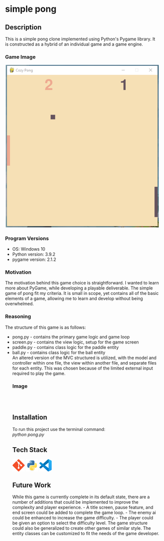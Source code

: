 # simple pong

<h2>Description</h2>
This is a simple pong clone implemented using Python's Pygame library. It is constructed as a hybrid of an individual game and a game engine.
<h3>Game Image</h3>
<div id="header" align="center">
  <img src="pong.png" width="500"/>
</div>
<h3>Program Versions</h3>
<ul>
  <li>OS: Windows 10</li>
  <li>Python version: 3.9.2</li>
  <li>pygame version: 2.1.2</li>
</ul>
<h3>Motivation</h3>
The motivation behind this game choice is straightforward. I wanted to learn more about PyGame, while developing a playable deliverable. The simple game of pong fit my criteria. It is small in scope, yet contains all of the basic elements of a game, allowing me to learn and develop without being overwhelmed.
<h3>Reasoning</h3>
The structure of this game is as follows:
<ul>
  <li>pong.py - contains the primary game logic and game loop</li>
  <li>screen.py - contains the view logic, setup for the game screen</li>
  <li>paddle.py - contains class logic for the paddle entity</li>
  <li>ball.py - contains class logic for the ball entity</li>
An altered version of the MVC structured is utilized, with the model and controller within one file, the view within another file, and separate files for each entity. This was chosen because of the limited external input required to play the game.
<h3>Image</h3>
<div id="header" align="center">
  <img src="" width="500"/>
</div>
<br>
<h2>Installation</h2>
To run this project use the terminal command:
<br>
<i>python pong.py</i>
<br>
<h2>Tech Stack</h2>
<div id ="badges">
  <img src="https://github.com/devicons/devicon/blob/master/icons/git/git-original.svg" title="Git" alt="Git" width="40" height="40">
  <img src="https://github.com/devicons/devicon/blob/master/icons/python/python-original.svg" title="Python" alt="Python" width="40" height="40">
  <img src="https://github.com/devicons/devicon/blob/master/icons/vscode/vscode-original.svg" title="VScode" alt="VScode" width="40" height="40">
</div>
<h2>Future Work</h2>
While this game is currently complete in its default state, there are a number of additions that could be implemented to improve the complexity and player experience. 
- A title screen, pause feature, and end screen could be added to complete the game loop.
- The enemy ai could be enhanced to increase the game difficulty.
- The player could be given an option to select the difficulty level.
The game structure could also be generalized to create other games of similar style. The entity classes can be customized to fit the needs of the game developer.
<br>